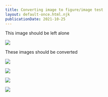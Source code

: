 ```yaml
---
title: Converting image to figure/image test
layout: default-once.html.njk
publicationDate: 2021-10-25
---
```


This image should be left alone

<img id="no-change" src="img/Human-Skeleton.jpg">

These images should be converted

<img id="change1" figure src="img/Human-Skeleton.jpg">

<img id="change-class"
    class="some-class"
    figure
    src="img/Human-Skeleton.jpg">

<img id="change-caption" 
    figure
    src="img/Human-Skeleton.jpg"
    caption="This is a caption">

<img id="change-dest"
    figure
    src="img/Human-Skeleton.jpg"
    dest="https://somewhere.else">
